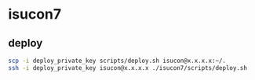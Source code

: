 # isucon7


## deploy
```bash
scp -i deploy_private_key scripts/deploy.sh isucon@x.x.x.x:~/.
ssh -i deploy_private_key isucon@x.x.x.x ./isucon7/scripts/deploy.sh
```
